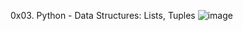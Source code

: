 0x03. Python - Data Structures: Lists, Tuples
![image](https://user-images.githubusercontent.com/95909737/187287977-ae4394a3-f980-4cb2-8be8-c1512e32534d.png)
